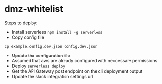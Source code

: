 # dmz-whitelist

Steps to deploy:

- Install serverless `npm install -g serverless`
- Copy config file

```
cp example.config.dev.json config.dev.json
```
- Update the configuration file
- Assumed that aws are already configured with neccessary permissions
- Deploy `serverless deploy`
- Get the API Gateway post endpoint on the cli deployment output
- Update the slack integration settings url
